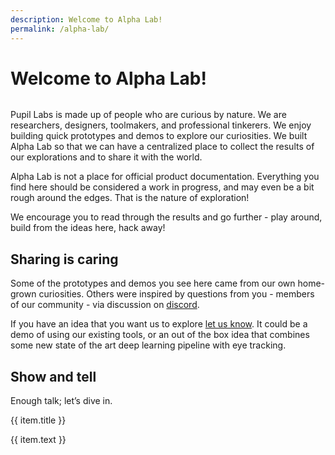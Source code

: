 ```yaml
---
description: Welcome to Alpha Lab!
permalink: /alpha-lab/
---
```


# Welcome to Alpha Lab!

<div class="mb-4" style="display:flex;justify-content:center;">
  <v-img class="rounded" :src="banner.img_name" 
  width="100%" 
  :alt="banner.alt_text"
  :title="banner.alt_text" />
</div>

Pupil Labs is made up of people who are curious by nature. We are researchers, designers, toolmakers, and professional tinkerers. We enjoy building quick prototypes and demos to explore our curiosities. We built Alpha Lab so that we can have a centralized place to collect the results of our explorations and to share it with the world.

Alpha Lab is not a place for official product documentation. Everything you find here should be considered a work in progress, and may even be a bit rough around the edges. That is the nature of exploration!

We encourage you to read through the results and go further - play around, build from the ideas here, hack away!

## Sharing is caring

Some of the prototypes and demos you see here came from our own home-grown curiosities. Others were inspired by questions from you - members of our community - via discussion on [discord](https://pupil-labs.com/chat/).

If you have an idea that you want us to explore [let us know](https://feedback.pupil-labs.com/). It could be a demo of using our existing tools, or an out of the box idea that combines some new state of the art deep learning pipeline with eye tracking.

## Show and tell

Enough talk; let’s dive in.

<div>
    <div class="grid grid-cols-1 sm-grid-cols-2 md-grid-cols-3 lg-grid-cols-2 xl-grid-cols-3 gap-8">
      <div v-for="(item, index) in showTell">
        <router-link
          :key="index"
          :to="item.to"
        >
          <v-img
            class="rounded"
            aspect-ratio="1.4"
            style="margin-bottom:32px;"
            :position="item.position"
            :src="require(`../media/alpha-lab/${item.img}`)"
          />
          <p class="caption--1 font-weight-bold pb-3">{{ item.title }}</p>
        </router-link>
        <p class="caption--1">
          {{ item.text }}
        </p>
      </div>
    </div>
</div>

<script>
export default {
  methods:{
    loadRandomImage() {
      // Set the banner text from a JSON file
      var bannerText = require("../media/alpha-lab/banners/banners.json");
      // Get the current month
      const month = new Date().getMonth();
      // If it's December, change the banner to one with a Christmas theme
      if (month === 11) {
        return {
          img_name: require("../media/alpha-lab/banners/xmas.png"),
          alt_text: bannerText.xmas,
        };
      } else {
        // If it's not December, pick a random banner from the 6 available banners
        const numberOfImages = 5;
        const randomImageNumber = [Math.floor(Math.random() * numberOfImages)+1];
        const randomImage = `img${randomImageNumber.toString()}.png`;
        const randomImageAltText = "img"+randomImageNumber.toString();
        return {
          img_name: require("../media/alpha-lab/banners/"+randomImage),
          alt_text: bannerText[randomImageAltText],
        };
      }
    },
  },
  data() {
    return {
      showTell: [
        {
          title: "AOIs",
          text: "Here we demonstrate how to make areas of interest using data downloaded from Pupil Cloud’s Reference Image Mapper.",
          to: "/alpha-lab/gaze-metrics-in-aois/",
          img: "reference-aoi.jpg",
        },
        {
          title: "Netflix and fixate",
          text: "Here we show you how you can use Pupil Invisible + Pupil Cloud’s Reference Image Mapper to map gaze onto dynamic on screen content - like a video.",
          to: "/alpha-lab/map-your-gaze-to-a-2d-screen/",
          img: "netflix-fixation.png",
          position: "38%"
        },
        {
          title: "RIM Room",
          text: "We pushed the limits of markerless mapping with Pupil Cloud’s Reference Image Mapper - scanning an entire apartment.",
          to: "/alpha-lab/multiple-rim/",
          img: "desk-overlay.png",
        },
        {
          title: "Look at my hand!",
          text: "Use detectron's densepose AI to segment and know at which part of a body a person is looking at.",
          to: "/alpha-lab/dense-pose/",
          img: "densepose.png",
        },
      ],
      banner: this.loadRandomImage(),
    };
  },
}
</script>
